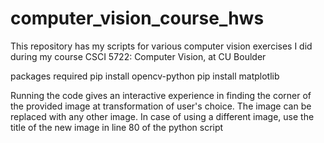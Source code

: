 # computer_vision_course_hws
This repository has my scripts for various computer vision exercises I did during my course CSCI 5722: Computer Vision, at CU Boulder

packages required
pip install opencv-python
pip install matplotlib

Running the code gives an interactive experience in finding the corner of the provided image at transformation of user's choice. The image can be replaced with any other image.
In case of using a different image, use the title of the new image in line 80 of the python script
